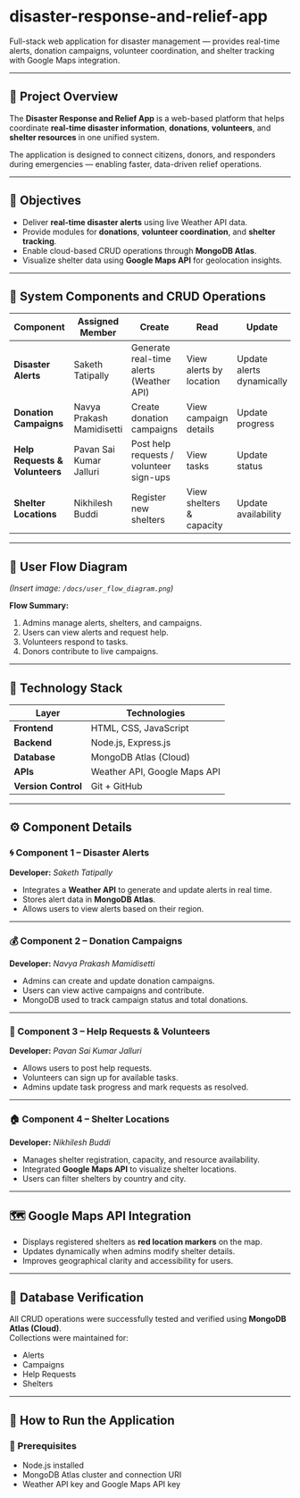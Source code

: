 # disaster-response-and-relief-app
Full-stack web application for disaster management — provides real-time alerts, donation campaigns, volunteer coordination, and shelter tracking with Google Maps integration.



---

## 📘 Project Overview
The **Disaster Response and Relief App** is a web-based platform that helps coordinate **real-time disaster information**, **donations**, **volunteers**, and **shelter resources** in one unified system.  

The application is designed to connect citizens, donors, and responders during emergencies — enabling faster, data-driven relief operations.

---

## 🎯 Objectives
- Deliver **real-time disaster alerts** using live Weather API data.  
- Provide modules for **donations**, **volunteer coordination**, and **shelter tracking**.  
- Enable cloud-based CRUD operations through **MongoDB Atlas**.  
- Visualize shelter data using **Google Maps API** for geolocation insights.

---

## 🧩 System Components and CRUD Operations

| Component | Assigned Member | Create | Read | Update | Delete |
|------------|----------------|--------|-------|--------|--------|
| **Disaster Alerts** | Saketh Tatipally | Generate real-time alerts (Weather API) | View alerts by location | Update alerts dynamically | Remove resolved alerts |
| **Donation Campaigns** | Navya Prakash Mamidisetti | Create donation campaigns | View campaign details | Update progress | Close completed campaigns |
| **Help Requests & Volunteers** | Pavan Sai Kumar Jalluri | Post help requests / volunteer sign-ups | View tasks | Update status | Mark tasks completed |
| **Shelter Locations** | Nikhilesh Buddi | Register new shelters | View shelters & capacity | Update availability | Remove inactive shelters |

---

## 🧭 User Flow Diagram
*(Insert image: `/docs/user_flow_diagram.png`)*

**Flow Summary:**
1. Admins manage alerts, shelters, and campaigns.  
2. Users can view alerts and request help.  
3. Volunteers respond to tasks.  
4. Donors contribute to live campaigns.  

---

## 🧱 Technology Stack

| Layer | Technologies |
|--------|---------------|
| **Frontend** | HTML, CSS, JavaScript |
| **Backend** | Node.js, Express.js |
| **Database** | MongoDB Atlas (Cloud) |
| **APIs** | Weather API, Google Maps API |
| **Version Control** | Git + GitHub |


---

## ⚙️ Component Details

### 🌀 Component 1 – Disaster Alerts
**Developer:** *Saketh Tatipally*  
- Integrates a **Weather API** to generate and update alerts in real time.  
- Stores alert data in **MongoDB Atlas**.  
- Allows users to view alerts based on their region.  


---

### 💰 Component 2 – Donation Campaigns
**Developer:** *Navya Prakash Mamidisetti*  
- Admins can create and update donation campaigns.  
- Users can view active campaigns and contribute.  
- MongoDB used to track campaign status and total donations.  


---

### 🤝 Component 3 – Help Requests & Volunteers
**Developer:** *Pavan Sai Kumar Jalluri*  
- Allows users to post help requests.  
- Volunteers can sign up for available tasks.  
- Admins update task progress and mark requests as resolved.  



---

### 🏠 Component 4 – Shelter Locations
**Developer:** *Nikhilesh Buddi*  
- Manages shelter registration, capacity, and resource availability.  
- Integrated **Google Maps API** to visualize shelter locations.  
- Users can filter shelters by country and city.  


---

## 🗺️ Google Maps API Integration
- Displays registered shelters as **red location markers** on the map.  
- Updates dynamically when admins modify shelter details.  
- Improves geographical clarity and accessibility for users.  

---

## 🧪 Database Verification
All CRUD operations were successfully tested and verified using **MongoDB Atlas (Cloud)**.  
Collections were maintained for:
- Alerts  
- Campaigns  
- Help Requests  
- Shelters  
 

---

## 🚀 How to Run the Application

### 🔹 Prerequisites
- Node.js installed  
- MongoDB Atlas cluster and connection URI  
- Weather API key and Google Maps API key  



